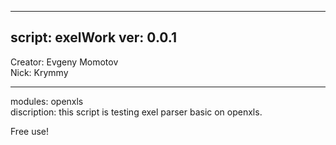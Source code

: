 -----------------------
script: exelWork
ver: 0.0.1
-----------------------
Creator: Evgeny Momotov<br/>
Nick: Krymmy
_______________________
modules: openxls<br/>
discription: this script is testing exel parser basic on openxls.<br/>

Free use!
